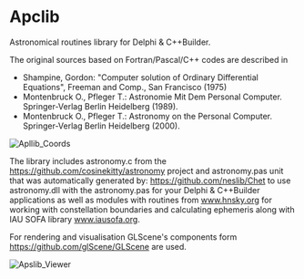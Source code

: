 # Apclib
Astronomical routines library for Delphi &amp; C++Builder.

The original sources based on Fortran/Pascal/C++ codes are described in
  - Shampine, Gordon: "Computer solution of Ordinary Differential Equations",
    Freeman and Comp., San Francisco (1975)
  - Montenbruck O., Pfleger T.: Astronomie Mit Dem Personal Computer.
    Springer-Verlag Berlin Heidelberg (1989).
  - Montenbruck O., Pfleger T.: Astronomy on the Personal Computer.
    Springer-Verlag Berlin Heidelberg (2000).
  
![Apllib_Coords](https://user-images.githubusercontent.com/28502873/230031149-b5a05606-2fbf-45a3-9828-3ca425338250.png)


The library includes astronomy.c from the https://github.com/cosinekitty/astronomy project
and astronomy.pas unit that was automatically generated by: https://github.com/neslib/Chet
to use astronomy.dll with the astronomy.pas for your Delphi & C++Builder applications
as well as modules with routines from www.hnsky.org for working with constellation boundaries 
and calculating ephemeris along with IAU SOFA library www.iausofa.org.

For rendering and visualisation GLScene's components 
form https://github.com/glScene/GLScene are used.

![Apslib_Viewer](https://user-images.githubusercontent.com/28502873/230031261-6ba99c95-f1f9-4715-b3c9-aff4a3aae568.png)


